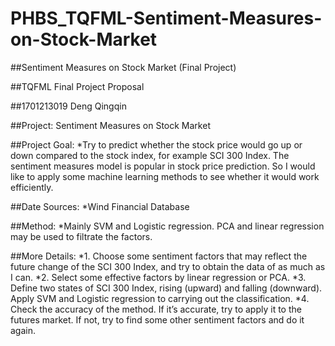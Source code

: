 # PHBS_TQFML-Sentiment-Measures-on-Stock-Market
##Sentiment Measures on Stock Market (Final Project)

##TQFML Final Project Proposal

##1701213019 Deng Qingqin

##Project: Sentiment Measures on Stock Market

##Project Goal:
    *Try to predict whether the stock price would go up or down compared to the stock index, for example SCI 300 Index. The sentiment measures model is popular in stock price prediction. So I would like to apply some machine learning methods to see whether it would work efficiently.
    
##Date Sources:
    *Wind Financial Database
    
##Method:
    *Mainly SVM and Logistic regression. PCA and linear regression may be used to filtrate the factors.
    
##More Details:
    *1. Choose some sentiment factors that may reflect the future change of the SCI 300 Index, and try to obtain the data of as much as I can.
    *2. Select some effective factors by linear regression or PCA.
    *3. Define two states of SCI 300 Index, rising (upward) and falling (downward). Apply SVM and Logistic regression to carrying out the classification.
    *4. Check the accuracy of the method. If it’s accurate, try to apply it to the futures market. If not, try to find some other sentiment factors and do it again.
